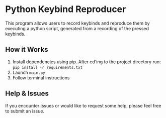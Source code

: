 # Python Keybind Reproducer
This program allows users to record keybinds and reproduce them by executing a python script, generated from a recording of the pressed keybinds.
## How it Works
1. Install dependencies using pip. After cd'ing to the project directory run: `pip install -r requirements.txt`
2. Launch `main.py`
3. Follow terminal instructions
## Help & Issues
If you encounter issues or would like to request some help, please feel free to submit an issue.

